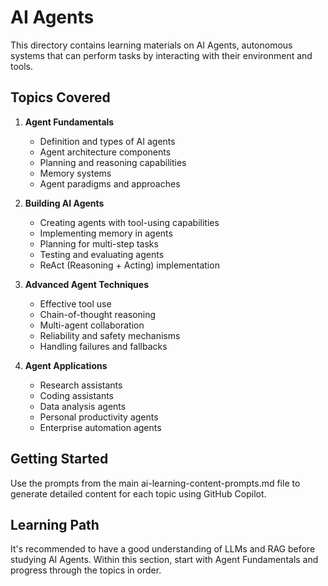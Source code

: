 # AI Agents

This directory contains learning materials on AI Agents, autonomous systems that can perform tasks by interacting with their environment and tools.

## Topics Covered

1. **Agent Fundamentals**
   - Definition and types of AI agents
   - Agent architecture components
   - Planning and reasoning capabilities
   - Memory systems
   - Agent paradigms and approaches

2. **Building AI Agents**
   - Creating agents with tool-using capabilities
   - Implementing memory in agents
   - Planning for multi-step tasks
   - Testing and evaluating agents
   - ReAct (Reasoning + Acting) implementation

3. **Advanced Agent Techniques**
   - Effective tool use
   - Chain-of-thought reasoning
   - Multi-agent collaboration
   - Reliability and safety mechanisms
   - Handling failures and fallbacks

4. **Agent Applications**
   - Research assistants
   - Coding assistants
   - Data analysis agents
   - Personal productivity agents
   - Enterprise automation agents

## Getting Started

Use the prompts from the main ai-learning-content-prompts.md file to generate detailed content for each topic using GitHub Copilot.

## Learning Path

It's recommended to have a good understanding of LLMs and RAG before studying AI Agents. Within this section, start with Agent Fundamentals and progress through the topics in order.
